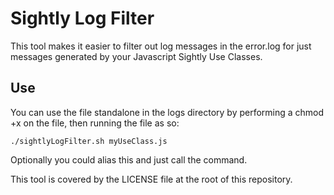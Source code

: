 # Sightly Log Filter
This tool makes it easier to filter out log messages in the error.log for just messages generated by your Javascript Sightly Use Classes.
## Use
You can use the file standalone in the logs directory by performing a chmod +x on the file, then running the file as so:

`./sightlyLogFilter.sh myUseClass.js`

Optionally you could alias this and just call the command.

This tool is covered by the LICENSE file at the root of this repository.